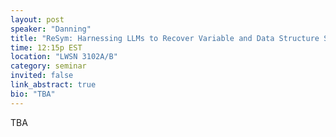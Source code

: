 ```yaml
---
layout: post
speaker: "Danning"
title: "ReSym: Harnessing LLMs to Recover Variable and Data Structure Symbols from Stripped Binaries (CCS 2024 Practice talk)"
time: 12:15p EST
location: "LWSN 3102A/B"
category: seminar
invited: false
link_abstract: true
bio: "TBA"
---
```

TBA
